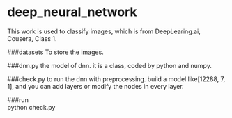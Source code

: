 # deep_neural_network

This work is used to classify images, which is from DeepLearing.ai, Cousera, Class 1.

###datasets
To store the images.

###dnn.py
the model of dnn.
it is a class, coded by python and numpy.

###check.py
to run the dnn with preprocessing.
build a model like[12288, 7, 1], and you can add layers or modify the nodes in every layer.

###run   
python check.py

